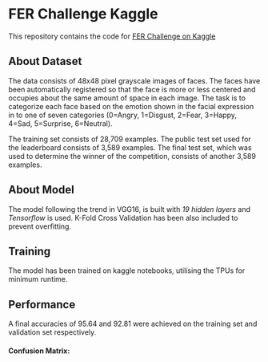 # FER Challenge Kaggle

This repository contains the code for [FER Challenge on Kaggle](https://www.kaggle.com/c/challenges-in-representation-learning-facial-expression-recognition-challenge)

## About Dataset

The data consists of 48x48 pixel grayscale images of faces. The faces have been automatically registered so that the face is more or less centered and occupies about the same amount of space in each image. The task is to categorize each face based on the emotion shown in the facial expression in to one of seven categories (0=Angry, 1=Disgust, 2=Fear, 3=Happy, 4=Sad, 5=Surprise, 6=Neutral).

The training set consists of 28,709 examples. The public test set used for the leaderboard consists of 3,589 examples. The final test set, which was used to determine the winner of the competition, consists of another 3,589 examples.

##  About Model

The model following the trend in VGG16, is built with *19 hidden layers* and *Tensorflow* is used. K-Fold Cross Validation has been also included to prevent overfitting. 

## Training

The model has been trained on kaggle notebooks, utilising the TPUs for minimum runtime.

## Performance

A final accuracies of 95.64 and 92.81 were achieved on the training set and validation set respectively.

#### Confusion Matrix:

